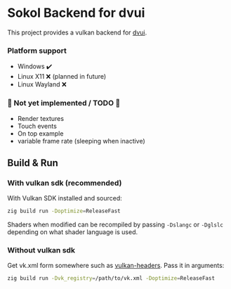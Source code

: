 # Sokol Backend for dvui

This project provides a vulkan backend for [dvui](https://github.com/david-vanderson/dvui). 

### Platform support
* Windows ✔️
* Linux X11 ❌ (planned in future)
* Linux Wayland ❌

### 🚧 Not yet implemented / TODO 🚧
* Render textures
* Touch events
* On top example
* variable frame rate (sleeping when inactive)

## Build & Run
### With vulkan sdk (recommended)
With Vulkan SDK installed and sourced:
```sh
zig build run -Doptimize=ReleaseFast
```

Shaders when modified can be recompiled by passing `-Dslangc` or `-Dglslc` depending on what shader language is used.

### Without vulkan sdk
Get vk.xml form somewhere such as [vulkan-headers](https://github.com/KhronosGroup/Vulkan-Headers/blob/main/registry/vk.xml). Pass it in arguments:
```sh
zig build run -Dvk_registry=/path/to/vk.xml -Doptimize=ReleaseFast
```
